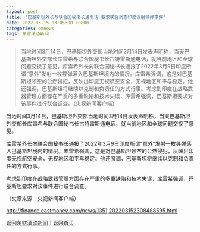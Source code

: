 ```yaml
---
layout: post
title: "巴基斯坦外长与联合国秘书长通电话 要求联合调查印度误射导弹事件"
date: 2022-03-15 03:05:00 +0800
categories: emnews
tags: 东财滚动新闻
---
```

> 当地时间3月14日，巴基斯坦外交部当地时间3月14日发表声明称，当天巴基斯坦外交部长库雷希与联合国秘书长古特雷斯通电话，就当前地区和全球问题交换了意见。库雷希外长向联合国秘书长通报了2022年3月9日印度所谓“意外”发射一枚导弹落入巴基斯坦境内的情况。库雷希强调，这是对巴基斯坦领空的公然侵犯，反映出印度无视航空安全，无视地区和平与稳定。他还强调，巴基斯坦将继续以克制和负责任的方式行事。考虑到印度在战略武器管理方面存在严重的多重缺陷和技术失误，库雷希强调，巴基斯坦要求对该事件进行联合调查。（央视新闻客户端）

<p>当地时间3月14日，巴基斯坦外交部当地时间3月14日发表声明称，当天巴基斯坦外交部长库雷希与联合国秘书长古特雷斯通电话，就当前地区和全球问题交换了意见。</p>
 <p>库雷希外长向联合国秘书长通报了2022年3月9日印度所谓“意外”发射一枚导弹落入巴基斯坦境内的情况。库雷希强调，这是对巴基斯坦领空的公然侵犯，反映出印度无视航空安全，无视地区和平与稳定。他还强调，巴基斯坦将继续以克制和负责任的方式行事。</p>
 <p>考虑到印度在战略武器管理方面存在严重的多重缺陷和技术失误，库雷希强调，巴基斯坦要求对该事件进行联合调查。</p><p class="em_media">（文章来源：央视新闻客户端）</p>

<http://finance.eastmoney.com/news/1351,202203152308488595.html>

[返回东财滚动新闻](//finews.withounder.com/emnews/)｜[返回首页](//finews.withounder.com/)